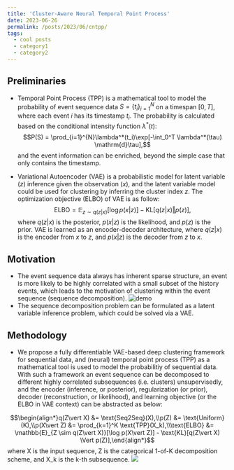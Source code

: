 ```yaml
---
title: 'Cluster-Aware Neural Temporal Point Process'
date: 2023-06-26
permalink: /posts/2023/06/cntpp/
tags:
  - cool posts
  - category1
  - category2
---
```


<!-- ## Cluster-Aware Neural Temporal Point Process -->

## Preliminaries 

- Temporal Point Process (TPP) is a mathematical tool to model the probability of event sequence data  $S = \{t_i\}_{i=1}^{N}$ on a timespan $[0, T]$, where each event $i$ has its timestamp $t_i$. The probability is calculated based on the conditional intensity function $\lambda^*(t)$: $$P(S) = \prod_{i=1}^{N}\lambda^*(t_i)\exp[-\int_0^T \lambda^*(\tau) \mathrm{d}\tau],$$ and the event information can be enriched, beyond the simple case that only contains the timestamp.

- Variational Autoencoder (VAE) is a probabilistic model for latent variable ($z$) inference given the observation ($x$), and the latent variable model could be used for clustering by inferring the cluster index $z$. The optimization objective (ELBO) of VAE is as follow: $$\text{ELBO} = \mathbb{E}_{z \sim q(z\vert x)}[\log p(x\vert z)] - \text{KL}[q(z\vert x) \Vert   p(z)],$$ where $q(z\vert x)$ is the posterior, $p(x\vert z)$ is the likelihood, and $p(z)$ is the prior. VAE is learned as an encoder-decoder architecture, where $q(z\vert x)$ is the encoder from $x$ to $z$, and $p(x\vert z)$ is the decoder from $z$ to $x$.

## Motivation

- The event sequence data always has inherent sparse structure, an event is more likely to be highly correlated with a small subset of the history events, which leads to the motivation of clustering within the event sequence (sequence decomposition). ![demo](https://github.com/Arthur-99/Arthur-99.github.io/tree/master/_posts/cluster.png)
- The sequence decomposition problem can be formulated as a latent variable inference problem, which could be solved via a VAE.

## Methodology

- We propose a fully differentiable VAE-based deep clustering framework for sequential data, and (neural) temporal point process (TPP) as a mathematical tool is used to model the probabilitiy of sequential data. With such a framework an event sequence can be decomposed to different highly correlated subsequences (i.e. clusters) unsupervisedly, and the encoder (inference, or posterior), regularization (or prior), decoder (reconstruction, or likelihood), and learning objective (or the ELBO in VAE context) can be abstracted as below: 

$$\begin{align*}q(Z\vert X) &= \text{Seq2Seq}(X),\\p(Z)   &= \text{Uniform}(K),\\p(X\vert Z) &= \prod_{k=1}^K \text{TPP}(X_k),\\\text{ELBO} &= \mathbb{E}_{Z \sim q(Z\vert X)}[\log p(X\vert Z)] - \text{KL}[q(Z\vert X) \Vert   p(Z)],\end{align*}$$ 
where X is the input sequence, Z is the categorical 1-of-K decomposition scheme, and X_k is the k-th subsequence.
![](https://github.com/Arthur-99/Arthur-99.github.io/tree/master/_posts/demo.png)